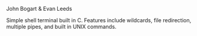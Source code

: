 John Bogart & Evan Leeds<br/>

Simple shell terminal built in C. Features include wildcards, file redirection, multiple pipes, and built in UNIX commands.
